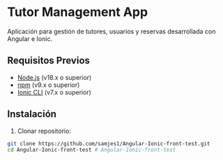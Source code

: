 # Tutor Management App

Aplicación para gestión de tutores, usuarios y reservas desarrollada con Angular e Ionic.

## Requisitos Previos

- [Node.js](https://nodejs.org/) (v18.x o superior)
- [npm](https://www.npmjs.com/) (v9.x o superior)
- [Ionic CLI](https://ionicframework.com/docs/cli) (v7.x o superior)

## Instalación

1. Clonar repositorio:
```bash
git clone https://github.com/samjes1/Angular-Ionic-front-test.git
cd Angular-Ionic-front-test #   A n g u l a r - I o n i c - f r o n t - t e s t 
 
 